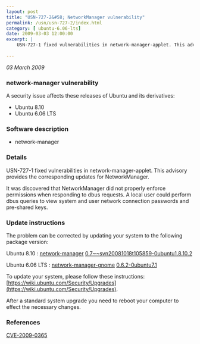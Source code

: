 ```yaml
---
layout: post
title: "USN-727-2&#58; NetworkManager vulnerability"
permalink: /usn/usn-727-2/index.html
category: [ ubuntu-6.06-lts]
date: 2009-03-03 12:00:00
excerpt: |
    USN-727-1 fixed vulnerabilities in network-manager-applet. This advisory provides the corresponding updates for NetworkManager.
    
--- 
```

 
 

*03 March 2009*

### network-manager vulnerability

A security issue affects these releases of Ubuntu and its derivatives:

* Ubuntu 8.10
* Ubuntu 6.06 LTS

### Software description

* network-manager 

### Details

USN-727-1 fixed vulnerabilities in network-manager-applet. This advisory provides the corresponding updates for NetworkManager.

It was discovered that NetworkManager did not properly enforce permissions when responding to dbus requests. A local user could perform dbus queries to view system and user network connection passwords and pre-shared keys. 

### Update instructions

The problem can be corrected by updating your system to the following package version:

Ubuntu 8.10
 : [network-manager](https://launchpad.net/ubuntu/+source/network-manager) <span> [0.7~~svn20081018t105859-0ubuntu1.8.10.2](https://launchpad.net/ubuntu/+source/network-manager/0.7~~svn20081018t105859-0ubuntu1.8.10.2) </span> 

Ubuntu 6.06 LTS
 : [network-manager-gnome](https://launchpad.net/ubuntu/+source/network-manager) <span> [0.6.2-0ubuntu7.1](https://launchpad.net/ubuntu/+source/network-manager/0.6.2-0ubuntu7.1) </span> 

To update your system, please follow these instructions: [https://wiki.ubuntu.com/Security/Upgrades](https://wiki.ubuntu.com/Security/Upgrades).

After a standard system upgrade you need to reboot your computer to effect the necessary changes. 

### References

 
 [CVE-2009-0365](http://people.ubuntu.com/~ubuntu-security/cve/CVE-2009-0365)
 

